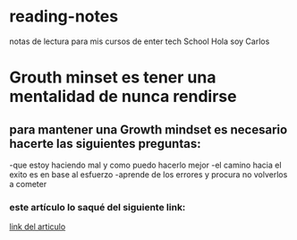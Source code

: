 # reading-notes
notas de lectura para mis cursos de enter tech School
Hola soy Carlos
# Grouth minset es tener una mentalidad de nunca rendirse
## para mantener una Growth mindset es necesario hacerte las siguientes preguntas:
-que estoy haciendo mal y como puedo hacerlo mejor
-el camino hacia el exito es en base al esfuerzo
-aprende de los errores y procura no volverlos a cometer
### este artículo lo saqué del siguiente link:
[link del articulo](https://www.atlassian.com/blog/inside-atlassian/growth-mindset)
